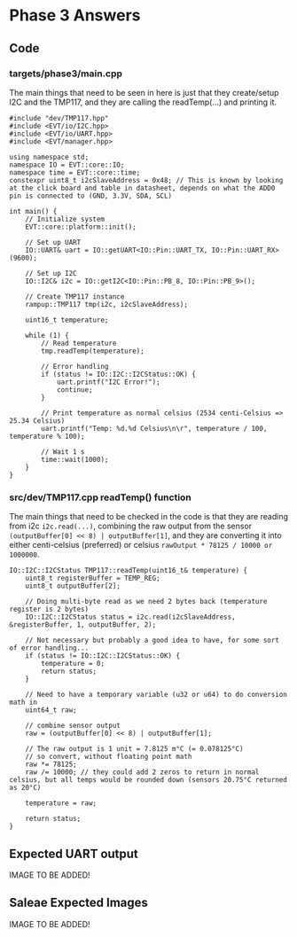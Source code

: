 # Phase 3 Answers
## Code

### targets/phase3/main.cpp
The main things that need to be seen in here is just that they create/setup I2C
 and the TMP117, and they are calling the readTemp(...) and printing it.

```
#include "dev/TMP117.hpp"
#include <EVT/io/I2C.hpp>
#include <EVT/io/UART.hpp>
#include <EVT/manager.hpp>

using namespace std;
namespace IO = EVT::core::IO;
namespace time = EVT::core::time;
constexpr uint8_t i2cSlaveAddress = 0x48; // This is known by looking at the click board and table in datasheet, depends on what the ADD0 pin is connected to (GND, 3.3V, SDA, SCL)

int main() {
    // Initialize system
    EVT::core::platform::init();

    // Set up UART
    IO::UART& uart = IO::getUART<IO::Pin::UART_TX, IO::Pin::UART_RX>(9600);

    // Set up I2C
    IO::I2C& i2c = IO::getI2C<IO::Pin::PB_8, IO::Pin::PB_9>();

    // Create TMP117 instance
    rampup::TMP117 tmp(i2c, i2cSlaveAddress);

    uint16_t temperature;

    while (1) {
        // Read temperature
        tmp.readTemp(temperature);

        // Error handling
        if (status != IO::I2C::I2CStatus::OK) {
            uart.printf("I2C Error!");
            continue;
        }

        // Print temperature as normal celsius (2534 centi-Celsius => 25.34 Celsius)
        uart.printf("Temp: %d.%d Celsius\n\r", temperature / 100, temperature % 100); 

        // Wait 1 s
        time::wait(1000);
    }
}
```

### src/dev/TMP117.cpp readTemp() function
The main things that need to be checked in the code is that they are reading from 
i2c `i2c.read(...)`, combining the raw output from the sensor 
`(outputBuffer[0] << 8) | outputBuffer[1]`, and they are converting it into either 
centi-celsius (preferred) or celsius `rawOutput * 78125 / 10000 or 1000000`.

```
IO::I2C::I2CStatus TMP117::readTemp(uint16_t& temperature) {
    uint8_t registerBuffer = TEMP_REG;
    uint8_t outputBuffer[2];

    // Doing multi-byte read as we need 2 bytes back (temperature register is 2 bytes)
    IO::I2C::I2CStatus status = i2c.read(i2cSlaveAddress, &registerBuffer, 1, outputBuffer, 2);

    // Not necessary but probably a good idea to have, for some sort of error handling...
    if (status != IO::I2C::I2CStatus::OK) {
        temperature = 0;
        return status;
    }

    // Need to have a temporary variable (u32 or u64) to do conversion math in
    uint64_t raw;

    // combine sensor output
    raw = (outputBuffer[0] << 8) | outputBuffer[1];
    
    // The raw output is 1 unit = 7.8125 m°C (= 0.078125°C)
    // so convert, without floating point math
    raw *= 78125;
    raw /= 10000; // they could add 2 zeros to return in normal celsius, but all temps would be rounded down (sensors 20.75°C returned as 20°C) 

    temperature = raw;

    return status;
}
```

## Expected UART output

IMAGE TO BE ADDED!


## Saleae Expected Images

IMAGE TO BE ADDED!